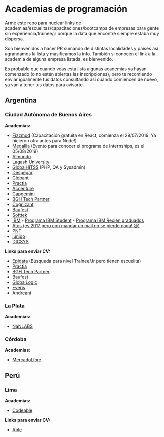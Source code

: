# Academias de programación

Armé este repo para nuclear links de academias/escuelitas/capacitaciones/bootcamps de empresas para gente sin experiencia/trainee/jr porque la data que encontré siempre estaba muy dispersa.

Son bienvenidos a hacer PR sumando de distintas localidades y países así agrandamos la lista y masificamos la info. También si conocen el link a la academia de alguna empresa listada, es bienvenido.

Es probable que cuando veas esta lista algunas academias ya hayan comenzado (o no estén abiertas las inscripciones), pero te recomiendo enviar igualmente tus datos consultando así cuando comiencen de nuevo, ya van a tener tus datos para avisarte.

## Argentina

### Ciudad Autónoma de Buenos Aires

**Academias:**

- [Fizzmod](http://fizzmod.com/formate-gratis-en-react-y-javasript-y-unite-a-nuestro-equipocapacitate-gratis-con-fizzmod-y-forma-parte-del-equipo/) (Capacitación gratuita en React, comienza el 29/07/2019. Ya hicieron otra antes para Node!)
- [Medallia](https://www.eventbrite.com/e/open-house-medallia-programa-de-internships-2019-registration-65133917300) (Evento para conocer el programa de Internships, es el 05/08/2019)
- [Almundo](almundo.jpg)
- [Lagash University](https://landings.lagash.com/University)
- [GlobalHITSS](https://docs.google.com/forms/d/e/1FAIpQLSetxWUeRatcE3X3rve2KqpAw5OCQLznUOwXMLq5E4IB3J52yQ/viewform) (PHP, QA y Sysadmin)
- [Despegar](https://despegar.avature.net/altovuelo2019)
- [Globant](https://www.globant.com/job/talented-technology-passionates)
- [Practia](https://ar.linkedin.com/jobs/view/jóvenes-profesionales-de-sistemas-at-practia-global-1072525670)
- [Accenture](https://www.accenture.com/ar-es/careers/accenture-accademy)
- [Capgemini](https://www.capgemini.com/ar-es/empleo/learning-development/universidad-de-capgemini/)
- [BGH Tech Partner](https://www.opcionempleo.com.ar/jobview/403774044679e8011411dd34a3ed704e.html)
- [Cognizant](https://careers.cognizant.com/studentandinterns/ar/es)
- [Baufest](https://www.computrabajo.com.ar/baufest/empleos/oferta-de-trabajo-de-estudiantes-de-sistemas-interesados-en-capacitarse-en-desarrollo-full-stack-en-belgrano-EE1DB1D0F650FE5361373E686DCF3405)
- [Softtek](https://www.softtek.com/careers/programas-de-capacitacion-academias)
- [IBM](https://www-05.ibm.com/employment/ar-es/entry_level_campus.html) - [Programa IBM Student](https://careers.ibm.com/ListJobs/All/Search/Country/AR/position-type/intern/?lang=es) - [Programa IBM Recién graduados](https://careers.ibm.com/ListJobs/All/Search/Country/AR/?lang=es)
- [Atos (es 2017 pero con mandar un mail no se pierde nada! 😆)](https://www.atos.net/es-ar/2017/comunicados-de-prensa_2017_05_18/atos-abre-nueva-convocatoria-para-vacantes-en-buenos-aires)
- [PNT](https://somospnt.com/candidatos)
- [iúnigo](https://iunigo.com.ar)
- [DICSYS](http://www.dicsys.com/)

**Links para enviar CV:**

- [Epidata](https://www.linkedin.com/feed/update/urn:li:activity:6555439147866218496/) (Búsqueda para nivel Trainee/Jr pero tienen escuelita)
- [Practia](http://www.practia.global/Careers/Paginas/Unete-a-Practia.aspx)
- [BGH Tech Partner](https://www.bgh.com.ar/trabaja-con-nosotros)
- [Baufest](https://baufest.com/es/trabajar-en-baufest-es)
- [GlobalLogic](https://www.globallogic.com/latam/careers/)
- [Everis](https://www.everis.com/argentina/es/careers)
- [Andreani](https://andreani.hiringroom.com/jobs/get_vacancy/5d42f43248121c8249473530)

### La Plata

**Academias:**

- [NaNLABS](https://www.nan-labs.com/blog/nuestro-propio-programa-de-desarrollo-web-full-stack/)

### Córdoba

**Academias:**

- [MercadoLibre](https://jobs.mercadolibre.com/job/C%C3%B3rdoba-IT-Accelerator-2018/469216500/)

## Perú

### Lima

**Academias:**

- [Codeable](https://codeable.pe/)

**Links para enviar CV:**

- [Able](https://boards.greenhouse.io/able)
